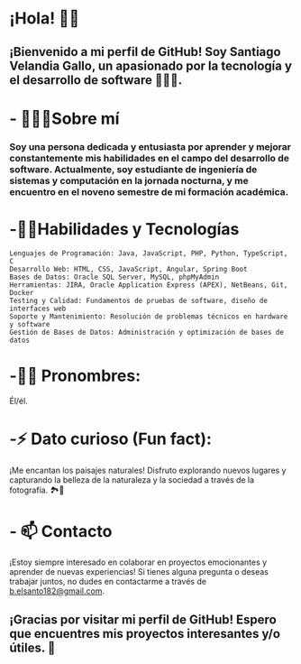 <!--
**BelsantoUQ/BelsantoUQ** is a ✨ _special_ ✨ repository because its `README.md` (this file) appears on your GitHub profile.

Here are some ideas to get you started:

- 🔭 I’m currently working on ...
- 🌱 I’m currently learning ...
- 👯 I’m looking to collaborate on ...
- 🤔 I’m looking for help with ...
- 💬 Ask me about ...
- 📫 How to reach me: ...
- 😄 Pronouns: ...
- ⚡ Fun fact: ...

Proyectos Destacados
[Proyecto 1](enlace al proyecto 1): Descripción breve del proyecto y su importancia.
[Proyecto 2](enlace al proyecto 2): Descripción breve del proyecto y su impacto.
[Proyecto 3](enlace al proyecto 3): Descripción breve del proyecto y sus resultados.
-->

# ¡Hola! 👋😄
## ¡Bienvenido a mi perfil de GitHub! Soy Santiago Velandia Gallo, un apasionado por la tecnología y el desarrollo de software 🌿👩‍💻.

# - 🧑🏽‍🌾Sobre mí
 ### Soy una persona dedicada y entusiasta por aprender y mejorar constantemente mis habilidades en el campo del desarrollo de software. Actualmente, soy estudiante de ingeniería de sistemas y computación en la jornada nocturna, y me encuentro en el noveno semestre de mi formación académica.

# -👨‍💼Habilidades y Tecnologías
    Lenguajes de Programación: Java, JavaScript, PHP, Python, TypeScript, C
    Desarrollo Web: HTML, CSS, JavaScript, Angular, Spring Boot
    Bases de Datos: Oracle SQL Server, MySQL, phpMyAdmin
    Herramientas: JIRA, Oracle Application Express (APEX), NetBeans, Git, Docker
    Testing y Calidad: Fundamentos de pruebas de software, diseño de interfaces web
    Soporte y Mantenimiento: Resolución de problemas técnicos en hardware y software
    Gestión de Bases de Datos: Administración y optimización de bases de datos
# -🤵🏽 Pronombres: 
  Él/él.
# -⚡ Dato curioso (Fun fact): 
  ¡Me encantan los paisajes naturales! Disfruto explorando nuevos lugares y capturando la belleza de la naturaleza y la sociedad a través de la fotografía. 🏞️📸
# - 📫 Contacto
  ¡Estoy siempre interesado en colaborar en proyectos emocionantes y aprender de nuevas experiencias! Si tienes alguna pregunta o deseas trabajar juntos, no dudes en contactarme a través de b.elsanto182@gmail.com.

## ¡Gracias por visitar mi perfil de GitHub! Espero que encuentres mis proyectos interesantes y/o útiles. 😬 
